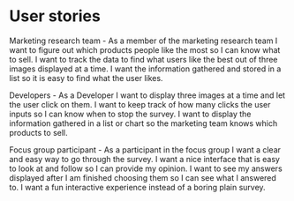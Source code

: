 # User stories
Marketing research team - As a member of the marketing research team I want to figure out which products people like the most so I can know what to sell. I want to track the data to find what users like the best out of three images displayed at a time. I want the information gathered and stored in a list so it is easy to find what the user likes.


Developers - As a Developer I want to display three images at a time and let the user click on them. I want to keep track of how many clicks the user inputs so I can know when to stop the survey. I want to display the information gathered in a list or chart so the marketing team knows which products to sell.


Focus group participant - As a participant in the focus group I want a clear and easy way to go through the survey. I want a nice interface that is easy to look at and follow so I can provide my opinion. I want to see my answers displayed after I am finished choosing them so I can see what I answered to. I want a fun interactive experience instead of a boring plain survey.
